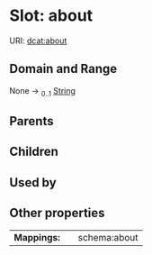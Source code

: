 
# Slot: about



URI: [dcat:about](http://www.w3.org/ns/dcat#about)


## Domain and Range

None &#8594;  <sub>0..1</sub> [String](types/String.md)

## Parents


## Children


## Used by


## Other properties

|  |  |  |
| --- | --- | --- |
| **Mappings:** | | schema:about |